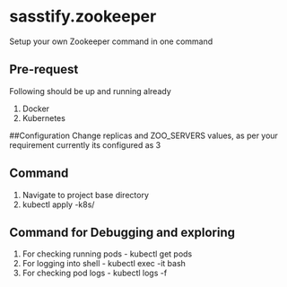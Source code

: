 # sasstify.zookeeper
Setup your own Zookeeper command in one command

## Pre-request
Following should be up and running already
1. Docker
2. Kubernetes

##Configuration
Change replicas and ZOO_SERVERS values, as per your requirement currently its configured as 3

## Command
1. Navigate to project base directory
2. kubectl apply -k8s/

## Command for Debugging and exploring
1. For checking running pods - kubectl get pods 
2. For logging into shell - kubectl exec -it <POD-NAME> bash
3. For checking pod logs - kubectl logs -f <POD-NAME>

